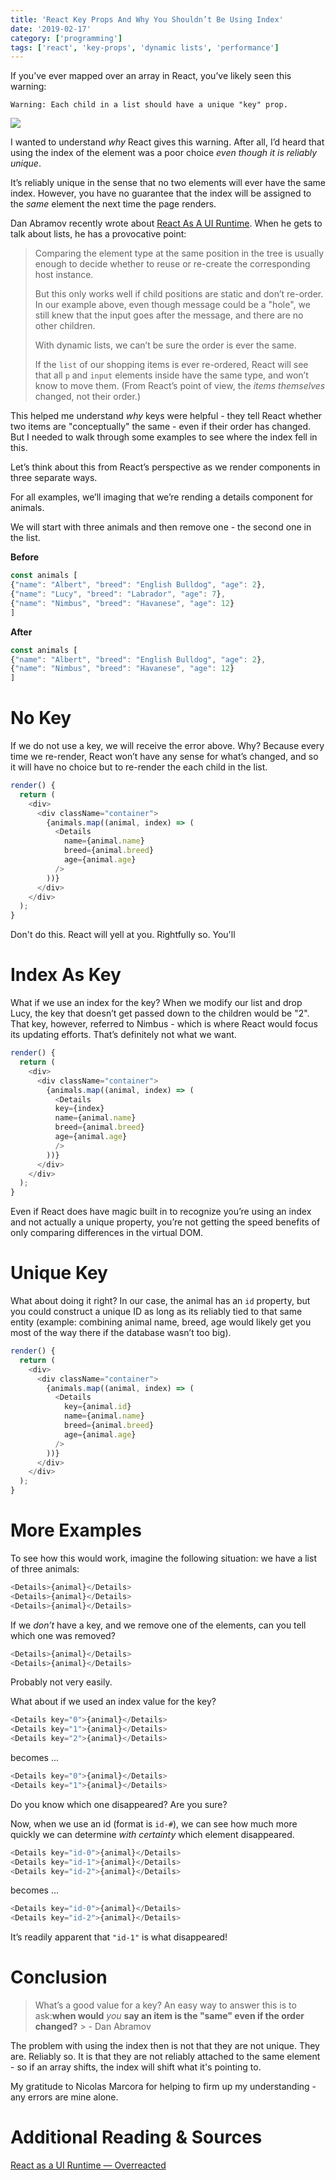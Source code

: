```yaml
---
title: 'React Key Props And Why You Shouldn’t Be Using Index'
date: '2019-02-17'
category: ['programming']
tags: ['react', 'key-props', 'dynamic lists', 'performance']
---
```


If you’ve ever mapped over an array in React, you’ve likely seen this warning:

`Warning: Each child in a list should have a unique "key" prop.`

![](./warning-children-should-have-unique-key.png)

I wanted to understand _why_ React gives this warning. After all, I’d heard that using the index of the element was a poor choice _even though it is reliably unique_.

It’s reliably unique in the sense that no two elements will ever have the same index. However, you have no guarantee that the index will be assigned to the _same_ element the next time the page renders.

Dan Abramov recently wrote about [React As A UI Runtime](https://overreacted.io/react-as-a-ui-runtime). When he gets to talk about lists, he has a provocative point:

> Comparing the element type at the same position in the tree is usually enough to decide whether to reuse or re-create the corresponding host instance.
>
> But this only works well if child positions are static and don’t re-order. In our example above, even though message could be a "hole", we still knew that the input goes after the message, and there are no other children.
>
> With dynamic lists, we can’t be sure the order is ever the same.
>
> If the `list` of our shopping items is ever re-ordered, React will see that all `p` and `input` elements inside have the same type, and won’t know to move them. (From React’s point of view, the _items themselves_ changed, not their order.)

This helped me understand _why_ keys were helpful - they tell React whether two items are "conceptually" the same - even if their order has changed. But I needed to walk through some examples to see where the index fell in this.

Let’s think about this from React’s perspective as we render components in three separate ways.

For all examples, we’ll imaging that we’re rending a details component for animals.

We will start with three animals and then remove one - the second one in the list.

**Before**

```javascript
const animals [
{"name": "Albert", "breed": "English Bulldog", "age": 2},
{"name": "Lucy", "breed": "Labrador", "age": 7},
{"name": "Nimbus", "breed": "Havanese", "age": 12}
]
```

**After**

```javascript
const animals [
{"name": "Albert", "breed": "English Bulldog", "age": 2},
{"name": "Nimbus", "breed": "Havanese", "age": 12}
]
```

# No Key

If we do not use a key, we will receive the error above.
Why? Because every time we re-render, React won’t have any sense for what’s changed, and so it will have no choice but to re-render the each child in the list.

```javascript
render() {
  return (
    <div>
      <div className="container">
        {animals.map((animal, index) => (
          <Details
            name={animal.name}
            breed={animal.breed}
            age={animal.age}
          />
        ))}
      </div>
    </div>
  );
}
```

Don't do this. React will yell at you. Rightfully so. You'll

# Index As Key

What if we use an index for the key?
When we modify our list and drop Lucy, the key that doesn’t get passed down to the children would be "2". That key, however, referred to Nimbus - which is where React would focus its updating efforts. That’s definitely not what we want.

```javascript
render() {
  return (
    <div>
      <div className="container">
        {animals.map((animal, index) => (
          <Details
          key={index}
          name={animal.name}
          breed={animal.breed}
          age={animal.age}
          />
        ))}
      </div>
    </div>
  );
}
```

Even if React does have magic built in to recognize you’re using an index and not actually a unique property, you’re not getting the speed benefits of only comparing differences in the virtual DOM.

# Unique Key

What about doing it right? In our case, the animal has an `id` property, but you could construct a unique ID as long as its reliably tied to that same entity (example: combining animal name, breed, age would likely get you most of the way there if the database wasn’t too big).

```javascript
render() {
  return (
    <div>
      <div className="container">
        {animals.map((animal, index) => (
          <Details
            key={animal.id}
            name={animal.name}
            breed={animal.breed}
            age={animal.age}
          />
        ))}
      </div>
    </div>
  );
}
```

# More Examples

To see how this would work, imagine the following situation: we have a list of three animals:

```javascript
<Details>{animal}</Details>
<Details>{animal}</Details>
<Details>{animal}</Details>
```

If we _don’t_ have a key, and we remove one of the elements, can you tell which one was removed?

```javascript
<Details>{animal}</Details>
<Details>{animal}</Details>
```

Probably not very easily.

What about if we used an index value for the key?

```javascript
<Details key="0">{animal}</Details>
<Details key="1">{animal}</Details>
<Details key="2">{animal}</Details>
```

becomes ...

```javascript
<Details key="0">{animal}</Details>
<Details key="1">{animal}</Details>
```

Do you know which one disappeared? Are you sure?

Now, when we use an id (format is `id-#`), we can see how much more quickly we can determine _with certainty_ which element disappeared.

```javascript
<Details key="id-0">{animal}</Details>
<Details key="id-1">{animal}</Details>
<Details key="id-2">{animal}</Details>
```

becomes ...

```javascript
<Details key="id-0">{animal}</Details>
<Details key="id-2">{animal}</Details>
```

It’s readily apparent that `"id-1"` is what disappeared!

# Conclusion

> What’s a good value for a key? An easy way to answer this is to ask:**when would** _you_ **say an item is the "same" even if the order changed?** > \- Dan Abramov

The problem with using the index then is not that they are not unique. They are. Reliably so. It is that they are not reliably attached to the same element - so if an array shifts, the index will shift what it's pointing to.

My gratitude to Nicolas Marcora for helping to firm up my understanding - any errors are mine alone.

# Additional Reading & Sources

[React as a UI Runtime — Overreacted](https://overreacted.io/react-as-a-ui-runtime/#lists)
